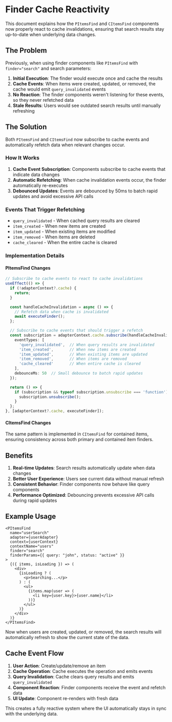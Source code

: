 # Finder Cache Reactivity

This document explains how the `PItemsFind` and `CItemsFind` components now properly react to cache invalidations, ensuring that search results stay up-to-date when underlying data changes.

## The Problem

Previously, when using finder components like `PItemsFind` with `finder="search"` and search parameters:

1. **Initial Execution**: The finder would execute once and cache the results
2. **Cache Events**: When items were created, updated, or removed, the cache would emit `query_invalidated` events
3. **No Reaction**: The finder components weren't listening for these events, so they never refetched data
4. **Stale Results**: Users would see outdated search results until manually refreshing

## The Solution

Both `PItemsFind` and `CItemsFind` now subscribe to cache events and automatically refetch data when relevant changes occur.

### How It Works

1. **Cache Event Subscription**: Components subscribe to cache events that indicate data changes
2. **Automatic Refetching**: When cache invalidation events occur, the finder automatically re-executes
3. **Debounced Updates**: Events are debounced by 50ms to batch rapid updates and avoid excessive API calls

### Events That Trigger Refetching

- `query_invalidated` - When cached query results are cleared
- `item_created` - When new items are created
- `item_updated` - When existing items are modified
- `item_removed` - When items are deleted
- `cache_cleared` - When the entire cache is cleared

### Implementation Details

#### PItemsFind Changes

```typescript
// Subscribe to cache events to react to cache invalidations
useEffect(() => {
  if (!adapterContext?.cache) {
    return;
  }

  const handleCacheInvalidation = async () => {
    // Refetch data when cache is invalidated
    await executeFinder();
  };

  // Subscribe to cache events that should trigger a refetch
  const subscription = adapterContext.cache.subscribe(handleCacheInvalidation, {
    eventTypes: [
      'query_invalidated',  // When query results are invalidated
      'item_created',       // When new items are created
      'item_updated',       // When existing items are updated
      'item_removed',       // When items are removed
      'cache_cleared'       // When entire cache is cleared
    ],
    debounceMs: 50  // Small debounce to batch rapid updates
  });

  return () => {
    if (subscription && typeof subscription.unsubscribe === 'function') {
      subscription.unsubscribe();
    }
  };
}, [adapterContext?.cache, executeFinder]);
```

#### CItemsFind Changes

The same pattern is implemented in `CItemsFind` for contained items, ensuring consistency across both primary and contained item finders.

## Benefits

1. **Real-time Updates**: Search results automatically update when data changes
2. **Better User Experience**: Users see current data without manual refresh
3. **Consistent Behavior**: Finder components now behave like query components
4. **Performance Optimized**: Debouncing prevents excessive API calls during rapid updates

## Example Usage

```tsx
<PItemsFind
  name="userSearch"
  adapter={userAdapter}
  context={userContext}
  contextName="users"
  finder="search"
  finderParams={{ query: "john", status: "active" }}
>
  {({ items, isLoading }) => (
    <div>
      {isLoading ? (
        <p>Searching...</p>
      ) : (
        <ul>
          {items.map(user => (
            <li key={user.key}>{user.name}</li>
          ))}
        </ul>
      )}
    </div>
  )}
</PItemsFind>
```

Now when users are created, updated, or removed, the search results will automatically refresh to show the current state of the data.

## Cache Event Flow

1. **User Action**: Create/update/remove an item
2. **Cache Operation**: Cache executes the operation and emits events
3. **Query Invalidation**: Cache clears query results and emits `query_invalidated`
4. **Component Reaction**: Finder components receive the event and refetch data
5. **UI Update**: Component re-renders with fresh data

This creates a fully reactive system where the UI automatically stays in sync with the underlying data.

